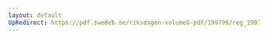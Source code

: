 ```yaml
---
layout: default
UpRedirect: https://pdf.swedeb.se/riksdagen-volumeG-pdf/199798/reg_199798/reg_199798_0303.pdf
---
```

